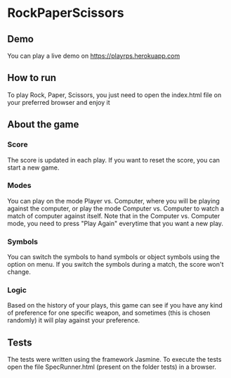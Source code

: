# RockPaperScissors

## Demo
You can play a live demo on https://playrps.herokuapp.com

## How to run
To play Rock, Paper, Scissors, you just need to open the index.html file on your preferred browser and enjoy it

## About the game

### Score
The score is updated in each play. If you want to reset the score, you can start a new game.

### Modes 
You can play on the mode Player vs. Computer, where you will be playing against the computer, or play the mode Computer vs. Computer to watch a match of computer against itself. Note that in the Computer vs. Computer mode, you need to press "Play Again" everytime that you want a new play.

### Symbols
You can switch the symbols to hand symbols or object symbols using the option on menu. If you switch the symbols during a match, the score won't change.

### Logic
Based on the history of your plays, this game can see if you have any kind of preference for one specific weapon, and sometimes (this 
 is chosen randomly) it will play against your preference.
 
## Tests

The tests were written using the framework Jasmine. To execute the tests open the file SpecRunner.html (present on the folder tests) in a browser.